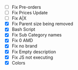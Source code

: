- [ ] Fix Pre-orders
- [ ] Fix Prices Update
- [ ] Fix A|X
- [X] Fix Parent size being removed
- [X] Bash Script
- [X] Fix Sub Category names
- [X] Fix 0 AMD
- [X] Fix no brand
- [X] Fix Empty description
- [X] Fix JS not executing
- [X] Colors
